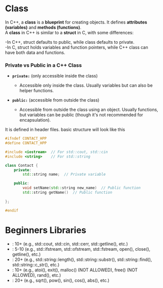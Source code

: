 # Class
In C++, a **class** is a **blueprint** for creating objects. It defines **attributes (variables)** and **methods (functions)**.\
A **class** in C++ is similar to a **struct** in C, with some differences:

-In C++, struct defaults to public, while class defaults to private.\
-In C, struct holds variables and function pointers, while C++ class can have both data and functions.

### Private vs Public in a C++ Class

- **`private:`** (only accessible inside the class)
  - Accessible only inside the class. Usually variables but can also be helper functions.

  
- **`public:`** (accessible from outside the class)
  - Accessible from outside the class using an object. Usually functions, but variables can be public (though it's not recommended for encapsulation).

It is defined in header files. basic structure will look like this
```cpp
#ifndef CONTACT_HPP
#define CONTACT_HPP

#include <iostream>  // For std::cout, std::cin
#include <string>    // For std::string

class Contact {
	private:
		std::string name;  // Private variable

	public:
		void setName(std::string new_name)  // Public function
		std::string getName()  // Public function
			
};

#endif
```
# Beginners Libraries
- <iostream> : 10+ (e.g., std::cout, std::cin, std::cerr, std::getline(), etc.)
- <fstream>   : 5-10 (e.g., std::ifstream, std::ofstream, std::fstream, open(), close(), getline(), etc.)
- <string>  : 20+ (e.g., std::string::length(), std::string::substr(), std::string::find(), std::string::c_str(), etc.)
- <cstdlib> : 10+ (e.g., atoi(), exit(), malloc() (NOT ALLOWED), free() (NOT ALLOWED), rand(), etc.)
- <cmath> :  20+ (e.g., sqrt(), pow(), sin(), cos(), abs(), etc.)

